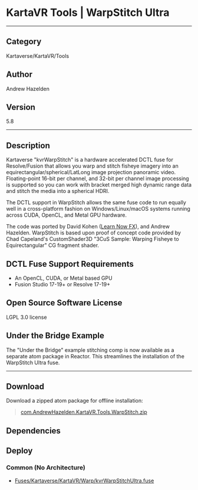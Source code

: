 # KartaVR Tools | WarpStitch Ultra
___

## Category
Kartaverse/KartaVR/Tools

## Author
Andrew Hazelden

## Version
5.8

___

## Description
<p>Kartaverse "kvrWarpStitch" is a hardware accelerated DCTL fuse for Resolve/Fusion that allows you warp and stitch fisheye imagery into an equirectangular/spherical/LatLong image projection panoramic video. Floating-point 16-bit per channel, and 32-bit per channel image processing is supported so you can work with bracket merged high dynamic range data and stitch the media into a spherical HDRI.</p>

<p>The DCTL support in WarpStitch allows the same fuse code to run equally well in a cross-platform fashion on Windows/Linux/macOS systems running across CUDA, OpenCL, and Metal GPU hardware.</p>

<p>The code was ported by David Kohen (<a href="https://www.youtube.com/LearnNowFX">Learn Now FX</a>), and Andrew Hazelden. WarpStitch is based upon proof of concept code provided by Chad Capeland's CustomShader3D "3CuS Sample: Warping Fisheye to Equirectangular" CG fragment shader.</p>

<h2>DCTL Fuse Support Requirements</h2>

<ul>
<li>An OpenCL, CUDA, or Metal based GPU</li>
<li>Fusion Studio 17-19+ or Resolve 17-19+</li>
</ul>

<h2>Open Source Software License</h2>
<p>LGPL 3.0 license</p>

<h2>Under the Bridge Example</h2>
<p>The "Under the Bridge" example stitching comp is now available as a separate atom package in Reactor. This streamlines the installation of the WarpStitch Ultra fuse.</p>

___

## Download

Download a zipped atom package for offline installation:
> [com.AndrewHazelden.KartaVR.Tools.WarpStitch.zip](https://gitlab.com/WeSuckLess/Reactor/-/archive/master/Reactor-master.zip?path=Atoms/com.AndrewHazelden.KartaVR.Tools.WarpStitch)  

## Dependencies

## Deploy

### Common (No Architecture)

<ul>
<li><a href="https://gitlab.com/WeSuckLess/Reactor/-/blob/master/Atoms/com.AndrewHazelden.KartaVR.Tools.WarpStitch/Fuses/Kartaverse/KartaVR/Warp/kvrWarpStitchUltra.fuse?ref_type=heads">Fuses/Kartaverse/KartaVR/Warp/kvrWarpStitchUltra.fuse</a></li>
</ul>
